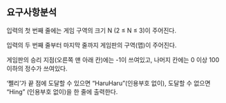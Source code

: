 ## 요구사항분석

입력의 첫 번째 줄에는 게임 구역의 크기 N (2 ≤ N ≤ 3)이 주어진다.

입력의 두 번째 줄부터 마지막 줄까지 게임판의 구역(맵)이 주어진다.

게임판의 승리 지점(오른쪽 맨 아래 칸)에는 -1이 쓰여있고, 나머지 칸에는 0 이상 100 이하의 정수가 쓰여있다.

‘쩰리’가 끝 점에 도달할 수 있으면 “HaruHaru”(인용부호 없이), 도달할 수 없으면 “Hing” (인용부호 없이)을 한 줄에 출력한다.

